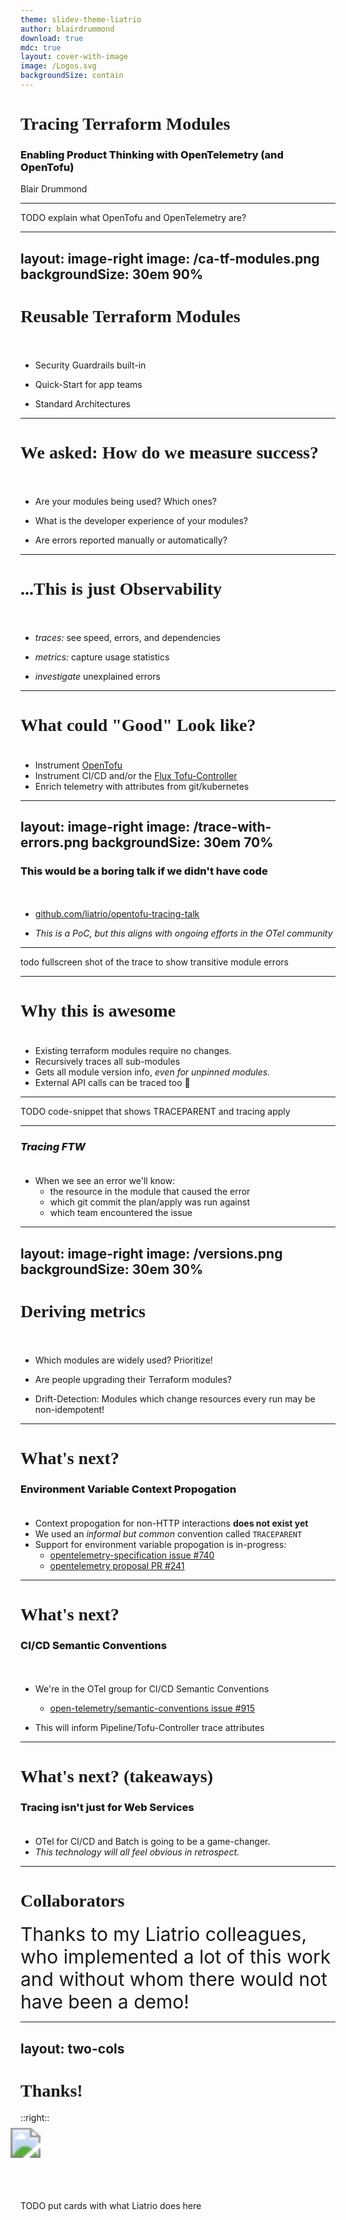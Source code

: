 ```yaml
---
theme: slidev-theme-liatrio
author: blairdrummond
download: true
mdc: true
layout: cover-with-image
image: /Logos.svg
backgroundSize: contain
---
```


<style>
h1 {
  font-family: "Verdana";
  text-transform: none;
}

h3 {
  font-weight: 800;
}

ul {
  padding-top: 20px;
}

ul ul {
  padding-top: 0px;
}

.col-right h3 {
  width: 50%;
  margin: 0 auto;
  text-align: center ;
}

.col-right img {
  width: 50%;
  display: block;
  margin: 0 auto;
  text-align: center ;
}

.col-right {
  width: 50%;
  margin: 0 auto;
  text-align: center ;
}
</style>

# Tracing Terraform Modules 

### Enabling Product Thinking with OpenTelemetry (and OpenTofu)

Blair Drummond

---


TODO explain what OpenTofu and OpenTelemetry are?

---
layout: image-right
image: /ca-tf-modules.png
backgroundSize: 30em 90%
---

# Reusable Terraform Modules

<Transform :scale="1.7">

- Security Guardrails built-in

- Quick-Start for app teams

- Standard Architectures

</Transform>

---

# We asked: How do we measure success?

<Transform :scale="1.8">

- Are your modules being used? Which ones?

- What is the developer experience of your modules?

- Are errors reported manually or automatically?

</Transform>

---

# ...This is just Observability

<Transform :scale="1.8">

- *traces:* see speed, errors, and dependencies

- *metrics:* capture usage statistics

- *investigate* unexplained errors

</Transform>

---


# What could "Good" Look like? 

<Transform :scale="1.8">

- Instrument [OpenTofu](https://opentofu.org/) 
- Instrument CI/CD and/or the [Flux Tofu-Controller](https://github.com/flux-iac/tofu-controller)
- Enrich telemetry with attributes from git/kubernetes

</Transform>

---
layout: image-right
image: /trace-with-errors.png
backgroundSize: 30em 70%
---

### This would be a boring talk if we didn't have code

- [github.com/liatrio/opentofu-tracing-talk](https://github.com/liatrio/opentofu-tracing-talk)

- *This is a PoC, but this aligns with ongoing efforts in the OTel community*

---

todo fullscreen shot of the trace to show transitive module errors

---

# Why this is awesome

<Transform :scale="1.7">

- Existing terraform modules require no changes.
- Recursively traces all sub-modules
- Gets all module version info, *even for unpinned modules*. 
- External API calls can be traced too 🤯

</Transform>

---

TODO code-snippet that shows TRACEPARENT and tracing apply

---

<Transform :scale="1.8">

### *Tracing FTW*

- When we see an error we'll know:
  + the resource in the module that caused the error 
  + which git commit the plan/apply was run against
  + which team encountered the issue

</Transform>

---
layout: image-right
image: /versions.png
backgroundSize: 30em 30%
---

# Deriving metrics

- Which modules are widely used? Prioritize!

- Are people upgrading their Terraform modules?

- Drift-Detection: Modules which change resources every run may be non-idempotent!

---

# What's next?

<Transform :scale="1.4">

### Environment Variable Context Propogation

- Context propogation for non-HTTP interactions **does not exist yet**
- We used an *informal but common* convention called `TRACEPARENT`
- Support for environment variable propogation is in-progress:
  + [opentelemetry-specification issue #740](https://github.com/open-telemetry/opentelemetry-specification/issues/740)
  + [opentelemetry proposal PR #241](https://github.com/open-telemetry/oteps/pull/241)

</Transform>
  
---
  
# What's next?

<Transform :scale="1.4">

### CI/CD Semantic Conventions
  
- We're in the OTel group for CI/CD Semantic Conventions
  + [open-telemetry/semantic-conventions issue #915](https://github.com/open-telemetry/semantic-conventions/issues/915)
  
- This will inform Pipeline/Tofu-Controller trace attributes

</Transform>

---

# What's next? (takeaways)

<Transform :scale="1.4">

### Tracing isn't just for Web Services

- OTel for CI/CD and Batch is going to be a game-changer.
- *This technology will all feel obvious in retrospect.*

</Transform>

---

# Collaborators

<div style="font-size: 30px;">
Thanks to my Liatrio colleagues, who implemented a lot of this work and without whom there would not have been a demo!
</div>


<div class="slidev-layout flex">
  <div class="item flex">
    <Portrait src="/ryan.png" name="Ryan Hoofard" title="DevOps Engineer" />
  </div>
  <div class="item flex">
    <Portrait src="/alice.png" name="Alice Jones" title="DevOps Engineer" />
  </div>
  <div class="item flex">
    <Portrait src="/adriel.png" name="Adriel Perkins" title="DevOps Engineer" />
  </div>
</div>


---
layout: two-cols
---

# Thanks!

<div class="slidev-layout flex -mt-5">
<Portrait src="/me.png" name="Blair Drummond" title="DevOps Engineer" desc="Kubernetes nerd (Montréal)" email="blaird@liatrio.com"/>
</div>

::right::

<img src="/liatrio.png" style="padding-top: 30px; padding-bottom: 50px; transform: scale(3);" />


TODO put cards with what Liatrio does here
